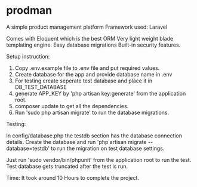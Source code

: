 # prodman
A simple product management platform
Framework used: Laravel

Comes with Eloquent which is the best ORM 
Very light weight blade templating engine.
Easy database migrations
Built-in security features.

Setup instruction:

1. Copy .env.example file to .env file and put required values.
2. Create database for the app and provide database name in .env
3. For testing create seperate test database and place it in DB_TEST_DATABASE
4. generate APP_KEY by 'php artisan key:generate' from the application root.
5. composer update to get all the dependencies.
6. Run 'sudo php artisan migrate' to run the database migrations.

Testing: 

In config/database.php the testdb section has the database connection details.
Create the database and run 'php artisan migrate --database=testdb' to run the migration on test database settings.

Just run 'sudo vendor/bin/phpunit' from the application root to run the test. Test database gets truncated after the test is run.

Time:
It took around 10 Hours to complete the project.
